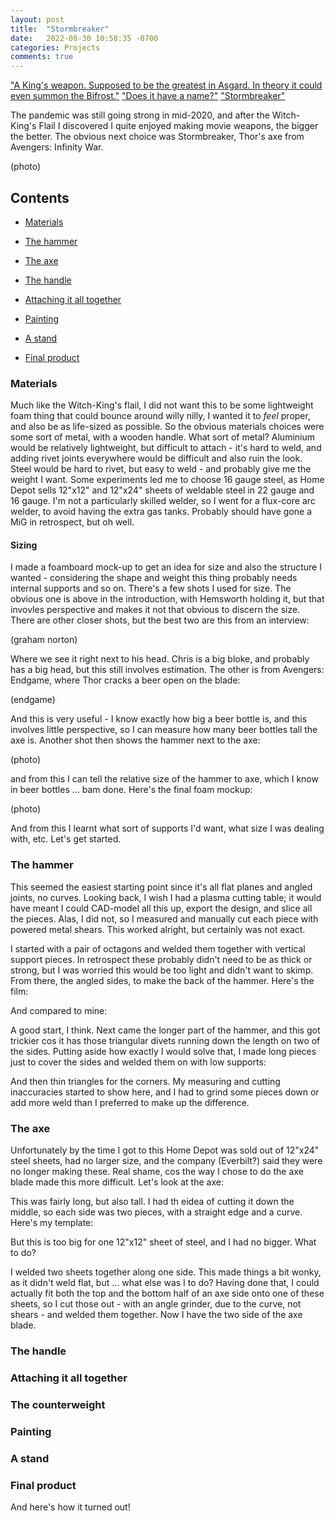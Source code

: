 ```yaml
---
layout: post
title:  "Stormbreaker"
date:   2022-08-30 10:58:35 -0700
categories: Projects
comments: true
---
```

["A King's weapon. Supposed to be the greatest in Asgard. In theory it could even summon the Bifrost."](https://youtu.be/HF2sQtH7WpE?t=84)
["Does it have a name?"](https://youtu.be/HF2sQtH7WpE?t=84)
["Stormbreaker"](https://youtu.be/HF2sQtH7WpE?t=84)

The pandemic was still going strong in mid-2020, and after the Witch-King's Flail I discovered I quite enjoyed making movie weapons, the bigger the better. The obvious next choice was Stormbreaker, Thor's axe from Avengers: Infinity War. 

(photo)

## Contents
- [Materials](#materials)  

- [The hammer](#the-hammer)

- [The axe](#the-axe)

- [The handle](#the-handle)

- [Attaching it all together](#attaching-it-all-together)

- [Painting](#painting)

- [A stand](#a-stand)

- [Final product](#final-product)

### Materials
Much like the Witch-King's flail, I did not want this to be some lightweight foam thing that could bounce around willy nilly, I wanted it to _feel_ proper, and also be as life-sized as possible. So the obvious materials choices were some sort of metal, with a wooden handle. What sort of metal? Aluminium would be relatively lightweight, but difficult to attach - it's hard to weld, and adding rivet joints everywhere would be difficult and also ruin the look. Steel would be hard to rivet, but easy to weld - and probably give me the weight I want. Some experiments led me to choose 16 gauge steel, as Home Depot sells 12"x12" and 12"x24" sheets of weldable steel in 22 gauge and 16 gauge. I'm not a particularly skilled welder, so I went for a flux-core arc welder, to avoid having the extra gas tanks. Probably should have gone a MiG in retrospect, but oh well. 

#### Sizing
I made a foamboard mock-up to get an idea for size and also the structure I wanted - considering the shape and weight this thing probably needs internal supports and so on. There's a few shots I used for size. The obvious one is above in the introduction, with Hemsworth holding it, but that invovles perspective and makes it not that obvious to discern the size. There are other closer shots, but the best two are this from an interview:

(graham norton)

Where we see it right next to his head. Chris is a big bloke, and probably has a big head, but this still involves estimation. The other is from Avengers: Endgame, where Thor cracks a beer open on the blade:

(endgame)

And this is very useful - I know exactly how big a beer bottle is, and this involves little perspective, so I can measure how many beer bottles tall the axe is. Another shot then shows the hammer next to the axe:

(photo)

and from this I can tell the relative size of the hammer to axe, which I know in beer bottles ... bam done. 
Here's the final foam mockup:

(photo)

And from this I learnt what sort of supports I'd want, what size I was dealing with, etc. Let's get started. 

### The hammer
This seemed the easiest starting point since it's all flat planes and angled joints, no curves. Looking back, I wish I had a plasma cutting table; it would have meant I could CAD-model all this up, export the design, and slice all the pieces. Alas, I did not, so I measured and manually cut each piece with powered metal shears. This worked alright, but certainly was not exact. 

I started with a pair of octagons and welded them together with vertical support pieces. In retrospect these probably didn't need to be as thick or strong, but I was worried this would be too light and didn't want to skimp. From there, the angled sides, to make the back of the hammer. Here's the film:

And compared to mine:

A good start, I think. Next came the longer part of the hammer, and this got trickier cos it has those triangular divets running down the length on two of the sides. Putting aside how exactly I would solve that, I made long pieces just to cover the sides and welded them on with low supports:

And then thin triangles for the corners. My measuring and cutting inaccuracies started to show here, and I had to grind some pieces down or add more weld than I preferred to make up the difference. 



### The axe
Unfortunately by the time I got to this Home Depot was sold out of 12"x24" steel sheets, had no larger size, and the company (Everbilt?) said they were no longer making these. Real shame, cos the way I chose to do the axe blade made this more difficult. Let's look at the axe:



This was fairly long, but also tall. I had th eidea of cutting it down the middle, so each side was two pieces, with a straight edge and a curve. Here's my template:


But this is too big for one 12"x12" sheet of steel, and I had no bigger. What to do? 

I welded two sheets together along one side. This made things a bit wonky, as it didn't weld flat, but ... what else was I to do? Having done that, I could actually fit both the top and the bottom half of an axe side onto one of these sheets, so I cut those out - with an angle grinder, due to the curve, not shears - and welded them together. Now I have the two side of the axe blade. 


### The handle


### Attaching it all together

### The counterweight

### Painting


### A stand



### Final product
And here's how it turned out!




